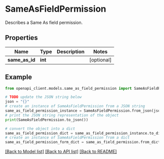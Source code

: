 # SameAsFieldPermission

Describes a Same As field permission.

## Properties

Name | Type | Description | Notes
------------ | ------------- | ------------- | -------------
**same_as_id** | **int** |  | [optional] 

## Example

```python
from openapi_client.models.same_as_field_permission import SameAsFieldPermission

# TODO update the JSON string below
json = "{}"
# create an instance of SameAsFieldPermission from a JSON string
same_as_field_permission_instance = SameAsFieldPermission.from_json(json)
# print the JSON string representation of the object
print(SameAsFieldPermission.to_json())

# convert the object into a dict
same_as_field_permission_dict = same_as_field_permission_instance.to_dict()
# create an instance of SameAsFieldPermission from a dict
same_as_field_permission_form_dict = same_as_field_permission.from_dict(same_as_field_permission_dict)
```
[[Back to Model list]](../README.md#documentation-for-models) [[Back to API list]](../README.md#documentation-for-api-endpoints) [[Back to README]](../README.md)


